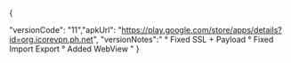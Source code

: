 {

  "versionCode": "11","apkUrl": "https://play.google.com/store/apps/details?id=org.icorevpn.ph.net",
"versionNotes":"
° Fixed SSL + Payload
° Fixed Import Export
° Added WebView
"
}
